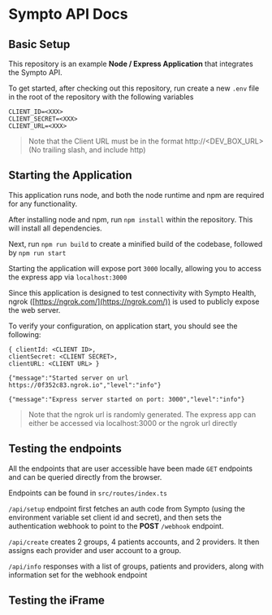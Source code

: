 
# Sympto API Docs



## Basic Setup

This repository is an example **Node / Express Application** that integrates the Sympto API.



To get started, after checking out this repository, run create a new `.env` file in the root of the repository with the following variables

```
CLIENT_ID=<XXX>
CLIENT_SECRET=<XXX>
CLIENT_URL=<XXX>
```



> Note that the Client URL must be in the format http://<DEV_BOX_URL>
>    (No trailing slash, and include http)



## Starting the Application

This application runs node, and both the node runtime and npm are required for any functionality.



After installing node and npm, run `npm install` within the repository. This will install all dependencies.



Next, run `npm run build` to create a minified build of the codebase, followed by `npm run start`



Starting the application will expose port `3000` locally, allowing you to access the express app via `localhost:3000`



Since this application is designed to test connectivity with Sympto Health, ngrok ([https://ngrok.com/](https://ngrok.com/)) is used to publicly expose the web server.



To verify your configuration, on application start, you should see the following:

```
{ clientId: <CLIENT ID>,
clientSecret: <CLIENT SECRET>,
clientURL: <CLIENT URL> }

{"message":"Started server on url https://0f352c83.ngrok.io","level":"info"}

{"message":"Express server started on port: 3000","level":"info"}
```
> Note that the ngrok url is randomly generated. The express app can either be accessed via localhost:3000 or the ngrok url directly

## Testing the endpoints

All the endpoints that are user accessible have been made `GET` endpoints and can be queried directly from the browser.

Endpoints can be found in `src/routes/index.ts`

`/api/setup` endpoint first fetches an auth code from Sympto (using the environment variable set client id and secret), and then sets the authentication webhook to point to the **POST** `/webhook` endpoint.

`/api/create` creates 2 groups, 4 patients accounts, and 2 providers. It then assigns each provider and user account to a group.

`/api/info` responses with a list of groups, patients and providers, along with information set for the webhook endpoint

## Testing the iFrame

